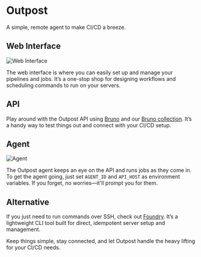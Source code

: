 # Outpost

A simple, remote agent to make CI/CD a breeze.

## Web Interface

![Web Interface](https://github.com/johnnyfreeman/bilbo/assets/371481/9ba59596-b6db-4a71-88d6-1f45ce2d2dae)

The web interface is where you can easily set up and manage your pipelines and jobs. It’s a one-stop shop for designing workflows and scheduling commands to run on your servers.

## API

Play around with the Outpost API using [Bruno](https://www.usebruno.com/) and our [Bruno collection](/bruno). It’s a handy way to test things out and connect with your CI/CD setup.

## Agent

![Agent](https://github.com/johnnyfreeman/bilbo/assets/371481/2fecedca-dc77-4d98-ada1-eaccd77a6bf9)

The Outpost agent keeps an eye on the API and runs jobs as they come in. To get the agent going, just set `AGENT_ID` and `API_HOST` as environment variables. If you forget, no worries—it'll prompt you for them.

## Alternative

If you just need to run commands over SSH, check out [Foundry](https://github.com/johnnyfreeman/foundry). It’s a lightweight CLI tool built for direct, idempotent server setup and management.

Keep things simple, stay connected, and let Outpost handle the heavy lifting for your CI/CD needs.

